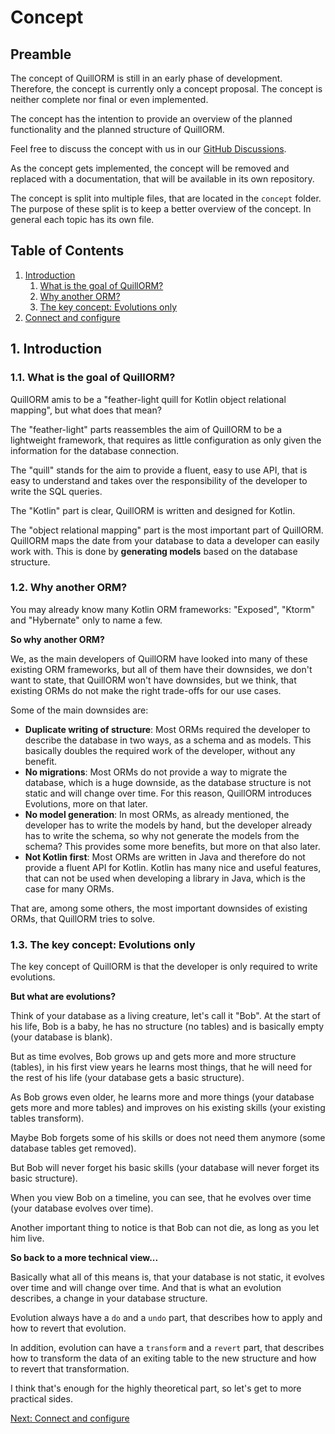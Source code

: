 # Concept
## Preamble
The concept of QuillORM is still in an early phase of development. Therefore, the concept is currently only a
concept proposal. The concept is neither complete nor final or even implemented.

The concept has the intention to provide an overview of the planned functionality and the planned structure of
QuillORM.

Feel free to discuss the concept with us in our [GitHub Discussions](https://github.com/orgs/QuillORM/discussions).

As the concept gets implemented, the concept will be removed and replaced with a documentation,
that will be available in its own repository.

The concept is split into multiple files, that are located in the `concept` folder.
The purpose of these split is to keep a better overview of the concept.
In general each topic has its own file.

## Table of Contents
1. [Introduction](#1-introduction)
   1. [What is the goal of QuillORM?](#11-what-is-the-goal-of-quillorm)
   2. [Why another ORM?](#12-why-another-orm)
   3. [The key concept: Evolutions only](#13-the-key-concept-evolutions-only)
2. [Connect and configure](ConnectAndConfigure.md)

## 1. Introduction
### 1.1. What is the goal of QuillORM?
QuillORM amis to be a "feather-light quill for Kotlin object relational mapping", but what does that mean?

The "feather-light" parts reassembles the aim of QuillORM to be a lightweight framework, 
that requires as little configuration as only given the information for the database connection.

The "quill" stands for the aim to provide a fluent, easy to use API, that is easy to understand and takes over
the responsibility of the developer to write the SQL queries.

The "Kotlin" part is clear, QuillORM is written and designed for Kotlin.

The "object relational mapping" part is the most important part of QuillORM. QuillORM maps the date from your database
to data a developer can easily work with. This is done by **generating models** based on the database structure.

### 1.2. Why another ORM?
You may already know many Kotlin ORM frameworks: "Exposed", "Ktorm" and "Hybernate" only to name a few.

**So why another ORM?**

We, as the main developers of QuillORM have looked into many of these existing ORM frameworks, 
but all of them have their downsides, we don't want to state, that QuillORM won't have downsides, but we think,
that existing ORMs do not make the right trade-offs for our use cases.

Some of the main downsides are:
- **Duplicate writing of structure**: Most ORMs required the developer to describe the database in two ways, 
as a schema and as models. This basically doubles the required work of the developer, without any benefit.
- **No migrations**: Most ORMs do not provide a way to migrate the database, which is a huge downside,
as the database structure is not static and will change over time. For this reason, QuillORM introduces Evolutions, 
more on that later.
- **No model generation**: In most ORMs, as already mentioned, the developer has to write the models by hand, 
but the developer already has to write the schema, so why not generate the models from the schema? 
This provides some more benefits, but more on that also later.
- **Not Kotlin first**: Most ORMs are written in Java and therefore do not provide a fluent API for Kotlin.
Kotlin has many nice and useful features, that can not be used when developing a library in Java, 
which is the case for many ORMs.

That are, among some others, the most important downsides of existing ORMs, that QuillORM tries to solve.

### 1.3. The key concept: Evolutions only
The key concept of QuillORM is that the developer is only required to write evolutions.

**But what are evolutions?**

Think of your database as a living creature, let's call it "Bob".
At the start of his life, Bob is a baby, he has no structure (no tables) and is basically empty (your database is blank).

But as time evolves, Bob grows up and gets more and more structure (tables), 
in his first view years he learns most things, 
that he will need for the rest of his life (your database gets a basic structure).

As Bob grows even older, he learns more and more things (your database gets more and more tables) and
improves on his existing skills (your existing tables transform).

Maybe Bob forgets some of his skills or does not need them anymore (some database tables get removed).

But Bob will never forget his basic skills (your database will never forget its basic structure).

When you view Bob on a timeline, you can see, that he evolves over time (your database evolves over time).

Another important thing to notice is that Bob can not die, as long as you let him live.

**So back to a more technical view...**

Basically what all of this means is, that your database is not static, it evolves over time and will change over time.
And that is what an evolution describes, a change in your database structure.

Evolution always have a `do` and a `undo` part, that describes how to apply and how to revert that evolution.

In addition, evolution can have a `transform` and a `revert` part, that describes how to transform the data of an
exiting table to the new structure and how to revert that transformation.

I think that's enough for the highly theoretical part, so let's get to more practical sides.

[Next: Connect and configure](ConnectAndConfigure.md)